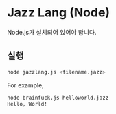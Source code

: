 # Jazz Lang (Node)

Node.js가 설치되어 있어야 합니다.

## 실행
```bash
node jazzlang.js <filename.jazz>
```

For example,
```bash
node brainfuck.js helloworld.jazz
Hello, World!
```